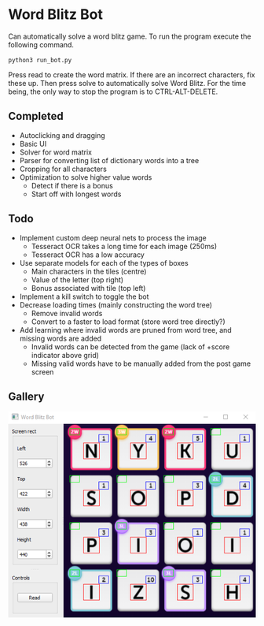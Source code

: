 # Word Blitz Bot
Can automatically solve a word blitz game. To run the program execute the following command.

```
python3 run_bot.py
```
Press read to create the word matrix. If there are an incorrect characters, fix these up.
Then press solve to automatically solve Word Blitz. For the time being, the only way to stop the program
is to CTRL-ALT-DELETE.

## Completed
* Autoclicking and dragging
* Basic UI
* Solver for word matrix
* Parser for converting list of dictionary words into a tree
* Cropping for all characters
* Optimization to solve higher value words
  * Detect if there is a bonus
  * Start off with longest words

## Todo
* Implement custom deep neural nets to process the image 
  * Tesseract OCR takes a long time for each image (250ms)
  * Tesseract OCR has a low accuracy
* Use separate models for each of the types of boxes
  * Main characters in the tiles (centre)
  * Value of the letter (top right)
  * Bonus associated with tile (top left)
* Implement a kill switch to toggle the bot
* Decrease loading times (mainly constructing the word tree)
  * Remove invalid words
  * Convert to a faster to load format (store word tree directly?)
* Add learning where invalid words are pruned from word tree, and missing words are added
  * Invalid words can be detected from the game (lack of +score indicator above grid)
  * Missing valid words have to be manually added from the post game screen

## Gallery
![alt text](docs/window.png "Main window")
